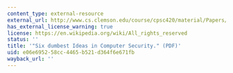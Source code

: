 ```yaml
---
content_type: external-resource
external_url: http://www.cs.clemson.edu/course/cpsc420/material/Papers/The%20Six%20Dumbest%20Ideas%20in%20Computer%20Security.pdf
has_external_license_warning: true
license: https://en.wikipedia.org/wiki/All_rights_reserved
status: ''
title: '"Six dumbest Ideas in Computer Security." (PDF)'
uid: e06e6952-58cc-4465-b521-d364f6e671fb
wayback_url: ''
---
```

